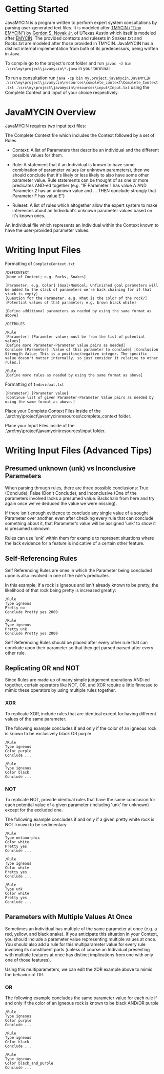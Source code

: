 # Getting Started

JavaMYCIN is a program written to perform expert system consultations by parsing user-generated text files. It is modeled after [TMYCIN (“Tiny EMYCIN”) by Gordon S. Novak Jr.](https://www.cs.utexas.edu/~novak/tmycin/tmycin.html) of UTexas Austin which itself is modeled after [EMYCIN](https://en.wikipedia.org/wiki/Mycin). The provided contexts and rulesets in Snakes.txt and Rocks.txt are modeled after those provided in TMYCIN. JavaMYCIN has a distinct internal implementation from both of its predecessors, being written in Java.

To compile go to the project's root folder and run `javac -d bin .\src\my\project\javamycin\*.java` in your terminal

To run a consultation run `java -cp bin my.project.javamycin.JavaMYCIN .\src\my\project\javamycin\resources\complete_context\Complete_Context.txt .\src\my\project\javamycin\resources\input\Input.txt` using the Complete Context and Input of your choice respectively.

# JavaMYCIN Overview

JavaMYCIN requires two input text files: 

The Complete Context file which includes the Context followed by a set of Rules. 

- Context: A list of Parameters that describe an individual and the different possible values for them.

- Rule: A statement that if an Individual is known to have some combination of parameter values (or unknown parameters), then we should conclude that it's likely or less likely to also have some other parameter value. Rule statements can be thought of as one or more predicates AND-ed together (e.g. "IF Parameter 1 has value A AND Parameter 2 has an unknown value and ... THEN conclude strongly that Parameter F has value E")

- Ruleset: A list of rules which altogether allow the expert system to make inferences about an Individual's unknown parameter values based on it's known ones.
    
An Individual file which represents an Individual within the Context known to have the user-provided parameter values.

# Writing Input Files

Formatting of `CompleteContext.txt`

    /DEFCONTEXT
    [Name of Context; e.g. Rocks, Snakes]

    [Parameter; e.g. Color] [Goal/NonGoal; Unfinished goal parameters will be added to the stack of parameters we're back chaining for if that stack is empty]
    [Question for the Parameter; e.g. What is the color of the rock?]
    [Potential values of that parameter; e.g. brown black white]

    [Define additional parameters as needed by using the same format as above]

    /DEFRULES

    /Rule
    [Parameter] [Parameter value; must be from the list of potential values]
    [Define more Parameter-Parameter value pairs as needed]
    Conclude [Parameter] [Value of this parameter to conclude] [Conclusion Strength Value; This is a positive/negative integer. The specific value doesn't matter internally, so just consider it relative to other rules.]

    /Rule
    [Define more rules as needed by using the same format as above]

Formatting of `Individual.txt`

    [Parameter] [Parameter value]
    [Continue list of given Parameter-Parameter Value pairs as needed by using the same format as above.]

Place your Complete Context Files inside of the .\src\my\project\javamycin\resources\complete_context folder.

Place your Input Files inside of the .\src\my\project\javamycin\resources\input folder.

# Writing Input Files (Advanced Tips)

## Presumed unknown (unk) vs Inconclusive Parameters

When parsing through rules, there are three possible conclusions: True (Conclude), False (Don't Conclude), and Inconclusive (One of the parameters involved lacks a presumed value: Backchain from here and try again once we've deduced the value we were missing).

If there isn't enough evidence to conclude any single value of a sought Parameter over another, even after checking every rule that can conclude something about it, that Parameter's value will be assigned 'unk' to show it is presumed unknown.

Rules can use 'unk' within them for example to represent situations where the lack evidence for a feature is indicative of a certain other feature.

## Self-Referencing Rules

Self Referencing Rules are ones in which the Parameter being concluded upon is also involved in one of the rule's predicates.

In this example, if a rock is igneous and isn't already known to be pretty, the likelihood of that rock being pretty is increased greatly:
    
    /Rule
    Type igneous
    Pretty no
    Conclude Pretty yes 2000

    /Rule
    Type igneous
    Pretty unk
    Conclude Pretty yes 2000

Self Referencing Rules should be placed after every other rule that can conclude upon their parameter so that they get parsed parsed after every other rule.

## Replicating OR and NOT

Since Rules are made up of many simple judgement operations AND-ed together, certain operators like NOT, OR, and XOR require a little finnesse to mimic these operators by using multiple rules together.

### XOR
To replicate XOR, include rules that are identical except for having different values of the same parameter.

The following example concludes if and only if the color of an igneous rock is known to be exclusively black OR purple

    /Rule
    Type igneous
    Color purple
    Conclude ...

    /Rule
    Type igneous
    Color black
    Conclude ...

### NOT
To replicate NOT, provide identical rules that have the same conclusion for each potential value of a given parameter (including 'unk' for unknown) except for the excluded one.

The following example concludes if and only if a given pretty white rock is NOT known to be sedimentary

    /Rule
    Type metamorphic
    Color white
    Pretty yes
    Conclude ...

    /Rule
    Type igneous
    Color white
    Pretty yes
    Conclude ...

    /Rule
    Type unk
    Color white
    Pretty yes
    Conclude ...
        
## Parameters with Multiple Values At Once
    
Sometimes an Individual has multiple of the same parameter at once (e.g. a red, yellow, and black snake). If you anticipate this situation in your Context, you should include a parameter value representing multiple values at once. You should also add a rule for this multiparameter value for every rule involving its constituent parts (unless of course an Individual presenting with multiple features at once has distinct implications from one with only one of those features).

Using this multiparameters, we can edit the XOR example above to mimic the behavior of OR.

### OR
The following example concludes the same parameter value for each rule if and only if the color of an igneous rock is known to be black AND/OR purple

    /Rule
    Type igneous
    Color purple
    Conclude ...

    /Rule
    Type igneous
    Color black
    Conclude ...

    /Rule
    Type igneous
    Color black_and_purple
    Conclude ...
